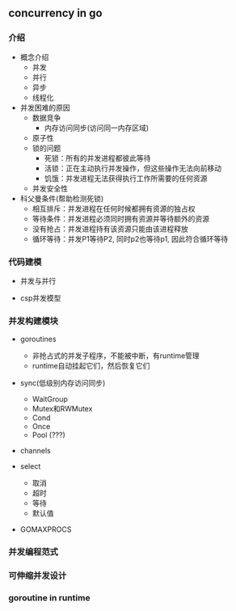 ## concurrency in go

### 介绍
- 概念介绍
    - 并发
    - 并行
    - 异步
    - 线程化
- 并发困难的原因
    - 数据竞争
        - 内存访问同步(访问同一内存区域)
    - 原子性
    - 锁的问题
        - 死锁：所有的并发进程都彼此等待
        - 活锁：正在主动执行并发操作，但这些操作无法向前移动
        - 饥饿：并发进程无法获得执行工作所需要的任何资源
    - 并发安全性
- 科父曼条件(帮助检测死锁)
    - 相互排斥：并发进程在任何时候都拥有资源的独占权
    - 等待条件：并发进程必须同时拥有资源并等待额外的资源
    - 没有抢占：并发进程持有该资源只能由该进程释放
    - 循环等待：并发P1等待P2, 同时p2也等待p1, 因此符合循环等待
    
### 代码建模
- 并发与并行

- csp并发模型

### 并发构建模块
- goroutines
    - 非抢占式的并发子程序，不能被中断，有runtime管理
    - runtime自动挂起它们，然后恢复它们

- sync(低级别内存访问同步)
    - WaitGroup
    - Mutex和RWMutex
    - Cond
    - Once
    - Pool (???)

- channels

- select
  - 取消
  - 超时
  - 等待
  - 默认值

- GOMAXPROCS

### 并发编程范式

### 可伸缩并发设计

### goroutine in runtime
